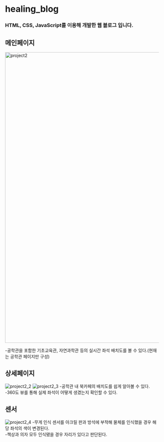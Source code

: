 # healing_blog

### HTML, CSS, JavaScript를 이용해 개발한 웹 블로그 입니다.  

## 메인페이지
<img width="948" alt="project2" src="https://user-images.githubusercontent.com/52669844/207289395-4cd154e2-59a6-470e-9870-c6a92acafcd4.PNG">

 -공학관을 포함한 기초교육관, 자연과학관 등의 실시간 좌석 배치도를 볼 수 있다.(현재는 공학관 페이지만 구성)  

## 상세페이지
![project2_2](https://user-images.githubusercontent.com/52669844/207290184-e3b022e6-7202-41ec-8be9-3ad356815c54.JPG)
![project2_3](https://user-images.githubusercontent.com/52669844/207290254-67d31623-31ca-4ea4-8c3f-25f1588900cd.JPG)
 -공학관 내 북카페의 배치도를 쉽게 알아볼 수 있다.  
  -360도 뷰를 통해 실제 좌석이 어떻게 생겼는지 확인할 수 있다.  
  
## 센서
![project2_4](https://user-images.githubusercontent.com/52669844/207292593-702b21ff-97c2-4b30-8a0c-d21e4dd423d5.JPG)
 -무게 인식 센서를 아크릴 판과 방석에 부착해 물체를 인식했을 경우 해당 좌석의 색이 변경된다.  
 -책상과 의자 모두 인식됐을 경우 자리가 있다고 판단된다.  
